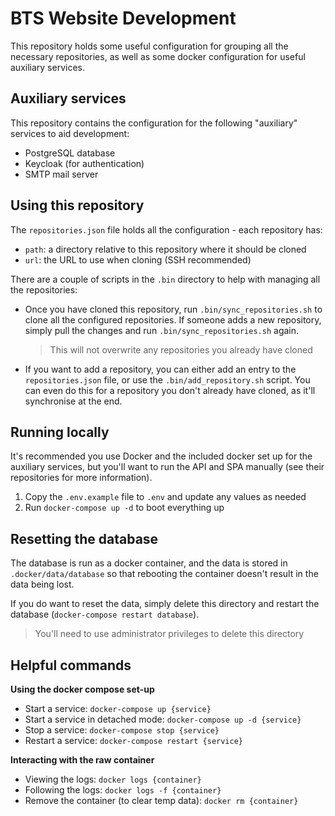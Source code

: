 # BTS Website Development

This repository holds some useful configuration for grouping all the necessary repositories, 
as well as some docker configuration for useful auxiliary services. 

## Auxiliary services

This repository contains the configuration for the following "auxiliary" services to aid development:
* PostgreSQL database
* Keycloak (for authentication)
* SMTP mail server

## Using this repository
The `repositories.json` file holds all the configuration - each repository has:
* `path`: a directory relative to this repository where it should be cloned
* `url`: the URL to use when cloning (SSH recommended)

There are a couple of scripts in the `.bin` directory to help with managing all the repositories:
 
* Once you have cloned this repository, run `.bin/sync_repositories.sh` to clone all the configured repositories.
If someone adds a new repository, simply pull the changes and run `.bin/sync_repositories.sh` again. 
    > This will not overwrite any repositories you already have cloned
* If you want to add a repository, you can either add an entry to the `repositories.json` file, or use the 
`.bin/add_repository.sh` script. You can even do this for a repository you don't already have cloned, as it'll 
synchronise at the end.

## Running locally

It's recommended you use Docker and the included docker set up for the auxiliary services, but you'll want 
to run the API and SPA manually (see their repositories for more information).

1. Copy the `.env.example` file to `.env` and update any values as needed
2. Run `docker-compose up -d` to boot everything up

## Resetting the database

The database is run as a docker container, and the data is stored in `.docker/data/database` so that rebooting 
the container doesn't result in the data being lost.

If you do want to reset the data, simply delete this directory and restart the database (`docker-compose restart database`).
> You'll need to use administrator privileges to delete this directory

## Helpful commands

**Using the docker compose set-up**
* Start a service: `docker-compose up {service}`
* Start a service in detached mode: `docker-compose up -d {service}`
* Stop a service: `docker-compose stop {service}`
* Restart a service: `docker-compose restart {service}`

**Interacting with the raw container**
* Viewing the logs: `docker logs {container}`
* Following the logs: `docker logs -f {container}`
* Remove the container (to clear temp data): `docker rm {container}`
